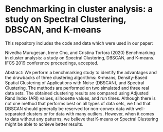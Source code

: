 # Benchmarking in cluster analysis: a study on Spectral Clustering, DBSCAN, and K-means

This repository includes the code and data which were used in our paper:

Nivedha Murugesan, Irene Cho, and Cristina Tortora (2020) Benchmarking in cluster analysis: a study on Spectral Clustering, DBSCAN, and K-means. IFCS 2019 conference proceedings, accepted.

Abstract: We perform a benchmarking study to identify the advantages and the drawbacks of three clustering algorithms: K-means, Density-Based Spatial Clustering of Applications with Noise (DBSCAN), and Spectral Clustering. The methods are performed on two simulated and three real data sets. The obtained clustering results are compared using Adjusted Rand Index (ARI) values, silhouette values, and run times. Although there is not one method that performs best on all types of data sets, we find that DBSCAN should generally be reserved for non-convex data with well-separated clusters or for data with many outliers. However, when it comes to data without any patterns, we believe that K-means or Spectral Clustering might be able to achieve better results.
